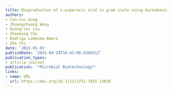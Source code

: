 ```yaml
---
title: Bioproduction of L‐piperazic acid in gram scale using Aureobasidium melanogenum
authors:
- Cun-Cui Kong
- Zhuangzhuang Wang
- Guang-Lei Liu
- Zhenming Chi
- Rodrigo Ledesma‐Amaro
- Zhe Chi
date: '2021-01-01'
publishDate: '2025-04-29T16:42:00.636931Z'
publication_types:
- article-journal
publication: '*Microbial Biotechnology*'
links:
- name: URL
  url: https://doi.org/10.1111/1751-7915.13838
---
```

